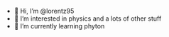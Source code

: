 - 👋 Hi, I’m @lorentz95
- 👀 I’m interested in physics and a lots of other stuff
- 🌱 I’m currently learning phyton


<!---
lorentz95/lorentz95 is a ✨ special ✨ repository because its `README.md` (this file) appears on your GitHub profile.
You can click the Preview link to take a look at your changes.
- 💞️ I’m looking to collaborate on ...
- 📫 How to reach me ...
- 😄 Pronouns: ...
- ⚡ Fun fact: ...
--->
